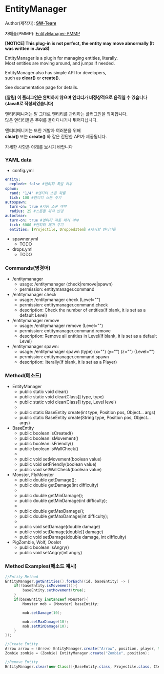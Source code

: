 # EntityManager
  
Author(제작자): **[SW-Team](https://github.com/SW-Team)**  
  
자매품(PMMP): [EntityManager-PMMP](https://github.com/milk0417/EntityManager)
  
**[NOTICE] This plug-in is not perfect, the entity may move abnormally (It was written in Java8)**
  
EntityManager is a plugin for managing entities, literally.  
Most entities are moving around, and jumps if needed.  
  
EntityManager also has simple API for developers,  
such as **clear()** or **create()**.  
  
See documentation page for details.  
  
**[알림] 이 플러그인은 완벽하지 않으며 엔티티가 비정상적으로 움직일 수 있습니다 (Java8로 작성되었습니다)**  
  
엔티티매니저는 말 그대로 엔티티를 관리하는 플러그인을 의미합니다.  
많은 엔티티들은 주위를 돌아다니거나 뛰어다닙니다.  

엔티티매니저는 또한 개발자 여러분을 위해  
**clear()** 또는 **create()** 와 같은 간단한 API가 제공됩니다.  
  
자세한 사항은 아래를 보시기 바랍니다

### YAML data
  * config.yml
``` yml
entity:
  explode: false #엔티티 폭발 여부
spawn:
  rand: "1/4" #엔티티 스폰 확률
  tick: 100 #엔티티 스폰 주기
autospawn:
  turn-on: true #자동 스폰 여부
  radius: 25 #스폰될 위치 반경
autoclear:
  turn-on: true #엔티티 자동 제거 여부
  tick: 6000 #엔티티 제거 주기
  entities: [Projectile, DroppedItem] #제거할 엔티티들
```
  * spawner.yml
    * TODO
  * drops.yml
    * TODO
  
### Commands(명령어)
  * /entitymanager
    * usage: /entitymanager (check|remove|spawn)
    * permission: entitymanager.command
  * /entitymanager check
    * usage: /entitymanager check (Level="")
    * permission: entitymanager.command.check
    * description: Check the number of entities(If blank, it is set as a default Level)
  * /entitymanager remove
    * usage: /entitymanager remove (Level="")
    * permission: entitymanager.command.remove
    * description: Remove all entities in Level(If blank, it is set as a default Level)
  * /entitymanager spawn:
    * usage: /entitymanager spawn (type) (x="") (y="") (z="") (Level="")
    * permission: entitymanager.command.spawn
    * description: literally(If blank, it is set as a Player)

### Method(메소드)
  * EntityManager
    * public static void clear()
    * public static void clear(Class[] type, type)
    * public static void clear(Class[] type, Level level)
    * 
    * public static BaseEntity create(int type, Position pos, Object... args)
    * public static BaseEntity create(String type, Position pos, Object... args)
  * BaseEntity
    * public boolean isCreated()
    * public boolean isMovement()
    * public boolean isFriendly()
    * public boolean isWallCheck()
    * 
    * public void setMovement(boolean value)
    * public void setFriendly(boolean value)
    * public void setWallCheck(boolean value)
  * Monster, FlyMonster
    * public double getDamage();
    * public double getDamage(int difficulty)
    * 
    * public double getMinDamage();
    * public double getMinDamage(int difficulty);
    * 
    * public double getMaxDamage();
    * public double getMaxDamage(int difficulty);
    * 
    * public void setDamage(double damage)
    * public void setDamage(double[] damage)
    * public void setDamage(double damage, int difficulty)
  * PigZombie, Wolf, Ocelot
    * public boolean isAngry()
    * public void setAngry(int angry)

### Method Examples(메소드 예시)
``` java
//Entity Method
EntityManager.getEntities().forEach((id, baseEntity) -> {
    if(!baseEntity.isMovement()){
        baseEntity.setMovement(true);
    }
    if(baseEntity instanceof Monster){
        Monster mob = (Monster) baseEntity;

        mob.setDamage(10);

        mob.setMaxDamage(10);
        mob.setMinDamage(10);
    }
});

//Create Entity
Arrow arrow = (Arrow) EntityManager.create("Arrow", position, player, true);
Zombie zombie = (Zombie) EntityManager.create("Zombie", position);

//Remove Entity
EntityManager.clear(new Class[]{BaseEntity.class, Projectile.class, Item.class});
```